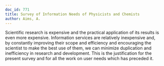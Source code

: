 ```yaml
---
doc_id: 771
title: Survey of Information Needs of Physicists and Chemists
author: Aims, A.
---
```


Scientific research is expensive and the practical application of its
results is even more expensive.  Information services are relatively
inexpensive and, by constantly improving their scope and efficiency and
encouraging the scientist to make the best use of them, we can minimize
duplication and inefficiency in research and development.  This is the
justification for the present survey and for all the work on user needs
which has preceded it.
